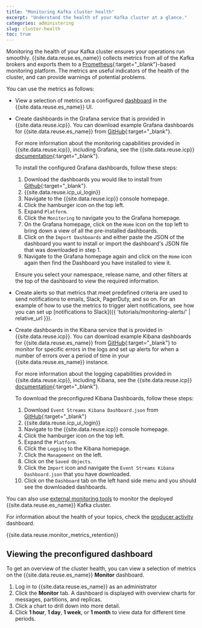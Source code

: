 ```yaml
---
title: "Monitoring Kafka cluster health"
excerpt: "Understand the health of your Kafka cluster at a glance."
categories: administering
slug: cluster-health
toc: true
---
```


Monitoring the health of your Kafka cluster ensures your operations run smoothly. {{site.data.reuse.es_name}} collects metrics from all of the Kafka brokers and exports them to a [Prometheus](https://prometheus.io/docs/introduction/overview/){:target="_blank"}-based monitoring platform. The metrics are useful indicators of the health of the cluster, and can provide warnings of potential problems.

You can use the metrics as follows:

- View a selection of metrics on a configured [dashboard](#viewing-the-preconfigured-dashboard) in the {{site.data.reuse.es_name}} UI.
- Create dashboards in the Grafana service that is provided in {{site.data.reuse.icp}}. You can download example Grafana dashboards for {{site.data.reuse.es_name}} from [GitHub](https://github.com/IBM/event-streams/tree/master/support/dashboards/grafana){:target="_blank"}.

   For more information about the monitoring capabilities provided in {{site.data.reuse.icp}}, including Grafana, see the {{site.data.reuse.icp}} [documentation](https://www.ibm.com/support/knowledgecenter/SSBS6K_3.1.2/manage_metrics/monitoring_service.html){:target="_blank"}.

   To install the configured Grafana dashboards, follow these steps:

   1. Download the dashboards you would like to install from [Github](https://github.com/IBM/event-streams/tree/master/support/dashboards/grafana/2019.2.1){:target="_blank"}.
   2. {{site.data.reuse.icp_ui_login}}
   3. Navigate to the {{site.data.reuse.icp}} console homepage.
   4. Click the hamburger icon on the top left.
   5. Expand `Platform`.
   6. Click the `Monitoring` to navigate you to the Grafana homepage.
   7. On the Grafana homepage, click on the `Home` icon on the top left to bring down a view of all the pre-installed dashboards.
   8. Click on the `Import Dashboards` and either paste the JSON of the dashboard you want to install or import the dashboard's JSON file that was downloaded in step 1.
   9. Navigate to the Grafana homepage again and click on the `Home` icon again then find the Dashboard you have installed to view it.

   Ensure you select your namespace, release name, and other filters at the top of the dashboard to view the required information.
- Create alerts so that metrics that meet predefined criteria are used to send notifications to emails, Slack, PagerDuty, and so on. For an example of how to use the metrics to trigger alert notifications, see how you can set up [notifications to Slack]({{ 'tutorials/monitoring-alerts/' | relative_url }}).
- Create dashboards in the Kibana service that is provided in {{site.data.reuse.icp}}. You can download example Kibana dashboards for {{site.data.reuse.es_name}} from [GitHub](https://github.com/IBM/event-streams/tree/master/support/dashboards/kibana){:target="_blank"} to monitor for specific errors in the logs and set up alerts for when a number of errors over a period of time in your {{site.data.reuse.es_name}} instance.

   For more information about the logging capabilities provided in {{site.data.reuse.icp}}, including Kibana, see the {{site.data.reuse.icp}} [documentation](https://www.ibm.com/support/knowledgecenter/SSBS6K_3.1.2/manage_metrics/logging_elk.html){:target="_blank"}.

   To download the preconfigured Kibana Dashboards, follow these steps:
   1. Download `Event Streams Kibana Dashboard.json` from [GitHub](https://github.com/IBM/event-streams/tree/master/support/dashboards/kibana/2019.2.1){:target="_blank"}
   2. {{site.data.reuse.icp_ui_login}}
   3. Navigate to the {{site.data.reuse.icp}} console homepage.
   4. Click the hamburger icon on the top left.
   5. Expand the `Platform`.
   6. Click the `Logging` to the Kibana homepage.
   7. Click the `Management` on the left.
   8. Click on the `Saved Objects`.
   9. Click the `Import` icon and navigate the `Event Streams Kibana Dashboard.json` that you have downloaded.
   10. Click on the `Dashboard` tab on the left hand side menu and you should see the downloaded dashboards.

You can also use [external monitoring tools](../external-monitoring/) to monitor the deployed {{site.data.reuse.es_name}} Kafka cluster.

For information about the health of your topics, check the [producer activity](../topic-health/) dashboard.

{{site.data.reuse.monitor_metrics_retention}}

## Viewing the preconfigured dashboard

To get an overview of the cluster health, you can view a selection of metrics on the {{site.data.reuse.es_name}} **Monitor** dashboard.

1. Log in to {{site.data.reuse.es_name}} as an administrator
2. Click the **Monitor** tab. A dashboard is displayed with overview charts for messages, partitions, and replicas.
3. Click a chart to drill down into more detail.
4. Click **1 hour**, **1 day**, **1 week**, or **1 month** to view data for different time periods.
